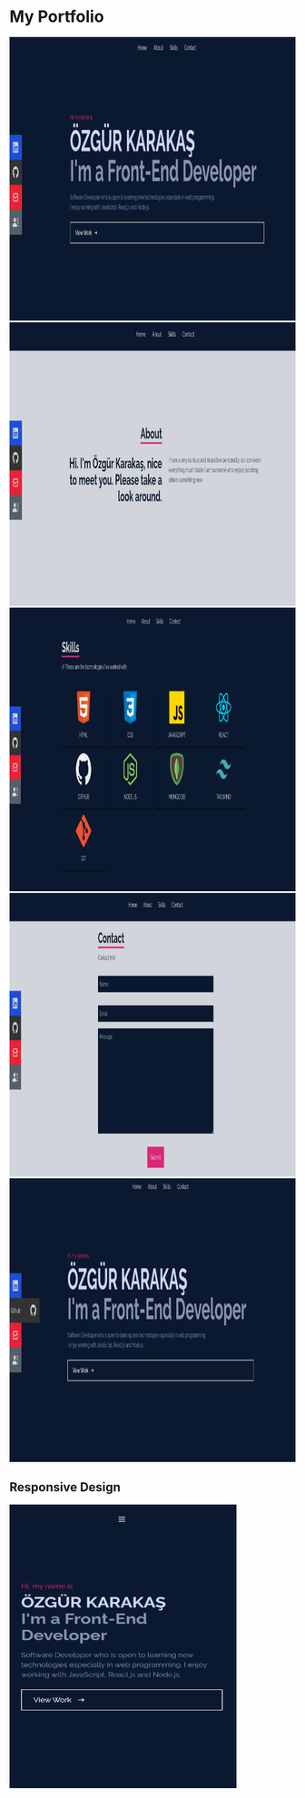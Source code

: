  # My Portfolio
 
 <img src="./public/img/home1.png" alt="home" style="height: 500px; width:900px;"/>

 <img src="./public/img/about2.png" alt="about" style="height: 500px; width:900px;"/>

 <img src="./public/img/skills.png" alt="skills" style="height: 500px; width:900px;"/>

 <img src="./public/img/contact.png" alt="contact" style="height: 500px; width:900px;"/>
 
  <img src="./public/img/home2.png" alt="contact" style="height: 500px; width:900px;"/>
  
  ## Responsive Design
  
   <img src="./public/img/responsive.png" alt="contact" style="height: 500px; width:400px;"/>
